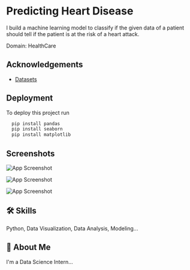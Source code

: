 
# Predicting Heart Disease

I
build a machine learning model to classify if the given data of a patient should tell
if the patient is at the risk of a heart attack.

Domain: HealthCare
## Acknowledgements

 - [Datasets](https://archive.ics.uci.edu/ml/datasets/Heart+Disease?spm=5176.100239.blogcont54260.8.TRNGoO)


## Deployment

To deploy this project run

```bash
  pip install pandas
  pip install seaborn
  pip install matplotlib

```


## Screenshots

![App Screenshot](https://github.com/prashas1/Predicting_Heart_Disease_Using_Machine_Learning/assets/164464896/3afe294d-fccc-4a8e-b5eb-4e6cf08c14c1)

![App Screenshot](https://github.com/prashas1/Predicting_Heart_Disease_Using_Machine_Learning/assets/164464896/d063c94a-e7e8-4b1d-ba5d-1941acf73f60)

![App Screenshot](https://github.com/prashas1/Predicting_Heart_Disease_Using_Machine_Learning/assets/164464896/246e7f24-65e3-4143-ab92-03c9b5e5ff4c)


## 🛠 Skills
Python, Data Visualization, Data Analysis, Modeling...


## 🚀 About Me
I'm a Data Science Intern...

